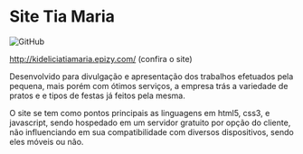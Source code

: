 # Site Tia Maria
![GitHub](https://img.shields.io/github/license/zandrocr/SiteTiaMaria)

http://kideliciatiamaria.epizy.com/ (confira o site)

<p>Desenvolvido para divulgação e apresentação dos trabalhos efetuados pela pequena, mais porém com ótimos serviços, a empresa trás a variedade de pratos e e tipos de festas já feitos pela mesma. <p>
  
<p>O site se tem como pontos principais as linguagens em html5, css3, e javascript, sendo hospedado em um servidor gratuito por opção do cliente, não influenciando em sua compatibilidade com diversos dispositivos, sendo eles móveis ou não.<p>


